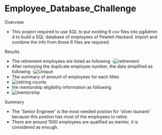 # Employee_Database_Challenge

Overview
- This project required to use SQL to put existing 6 csv files into pgAdmin 4 to build a SQL database of employees of Pewlett Hackard. Import and combine the info from those 6 files are required. 

Results
- The retirement employees are listed as following
-![retirement](https://user-images.githubusercontent.com/94014863/148614351-916fc94e-a6b2-4a1a-9cae-2df2078a8f08.PNG)
- After removing the duplicate employee number, the data simplified as following
-![Unique](https://user-images.githubusercontent.com/94014863/148614382-e0e4f9b3-a364-41ac-a49b-da8cbd89f670.PNG)
- The summary of amount of employees for each titles 
- ![retiring counts](https://user-images.githubusercontent.com/94014863/148614443-2c2c2e53-2c22-4c2c-90a7-23112266a4a2.PNG)
- the mentorship eligibility information as following
- ![mentorship](https://user-images.githubusercontent.com/94014863/148614484-2d17fa70-fcf7-4384-b6fd-5b8301ffa075.PNG)



Summary
- The 'Senior Engineer' is the most needed postion for 'sliver tsunami' because this postion has most of the employees to retire.
- There are around 1500 employees are qualified as mentor, it is considered as enough.
